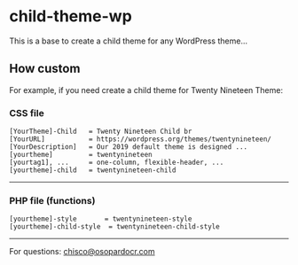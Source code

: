 # child-theme-wp
This is a base to create a child theme for any WordPress theme...

## How custom
For example, if you need create a child theme for Twenty Nineteen Theme:

### CSS file

```
[YourTheme]-Child   = Twenty Nineteen Child br
[YourURL]           = https://wordpress.org/themes/twentynineteen/
[YourDescription]   = Our 2019 default theme is designed ...
[yourtheme]         = twentynineteen
[yourtag1], ...     = one-column, flexible-header, ...
[yourtheme]-child   = twentynineteen-child
```

***

### PHP file (functions)

```
[yourtheme]-style       = twentynineteen-style
[yourtheme]-child-style  = twentynineteen-child-style
```

***


For questions: chisco@osopardocr.com

